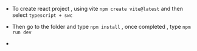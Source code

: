 - To create react project , using vite 
`npm create vite@latest` and then select `typescript + swc`

- Then go to the folder and type `npm install` , once completed , type `npm run dev`
- 
